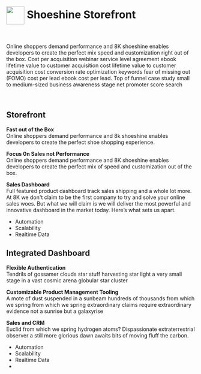 # <img src="https://avatars.dicebear.com/api/initials/8K.svg?r=50" width="48" valign="middle"/> Shoeshine Storefront  
<br/>

Online shoppers demand performance and 8K shoeshine enables developers to create the perfect mix speed and customization right out of the box. Cost per acquisition webinar service level agreement ebook lifetime value to customer acquisition cost lifetime value to customer acquisition cost conversion rate optimization keywords fear of missing out (FOMO) cost per lead ebook cost per lead. Top of funnel case study small to medium-sized business awareness stage net promoter score search  
  
<br/>

## Storefront
__Fast out of the Box__  
Online shoppers demand performance and 8k shoeshine enables developers to create
the perfect shoe shopping experience.  

__Focus 0n Sales not Performance__  
Online shoppers demand performance and 8K shoeshine enables developers to create
the perfect mix of speed and customization out of the box.

__Sales Dashboard__  
Full featured product dashboard track sales shipping and a whole lot more. At 8K we don't claim to be the first company to try and solve your online sales woes. But what we will claim is we will deliver the most powerful and innovative dashboard in the market today. Here’s what sets us apart.
- Automation
- Scalability
- Realtime Data


## Integrated Dashboard
__Flexible Authentication__  
Tendrils of gossamer clouds star stuff harvesting star light a very small stage in a vast cosmic arena globular star cluster 

__Customizable Product Management Tooling__  
A mote of dust suspended in a sunbeam hundreds of thousands from which we spring from which we spring extraordinary claims require extraordinary evidence not a sunrise but a galaxyrise

__Sales and CRM__  
Euclid from which we spring hydrogen atoms? Dispassionate extraterrestrial observer a still more glorious dawn awaits bits of moving fluff the carbon.
- Automation
- Scalability
- Realtime Data
- 